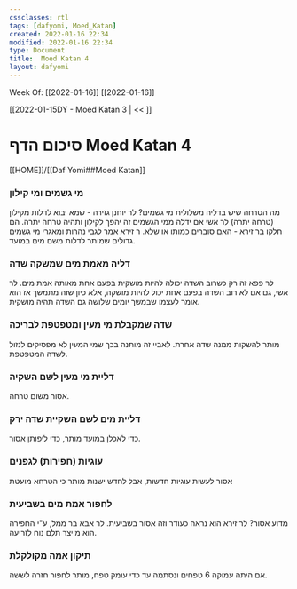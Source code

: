 ```yaml
---
cssclasses: rtl
tags: [dafyomi, Moed_Katan] 
created: 2022-01-16 22:34
modified: 2022-01-16 22:34
type: Document
title:  Moed Katan 4
layout: dafyomi
---
```

Week Of: [[2022-01-16]]
[[2022-01-16]]

[[2022-01-15DY - Moed Katan 3 | << ]] 

# סיכום הדף  Moed Katan 4

[[HOME]]/[[Daf Yomi##Moed Katan]]

### מי גשמים ומי קילון
מה הטרחה שיש בדליה משלולית מי גשמים?
לר יוחנן גזירה - שמא יבוא לדלות מקילון (טרחה יתרה) לר אשי אם ידלה ממי הגשמים זה יהפך לקילון ותהיה טרחה יתרה.
הם חלקו בר זירא - האם סוברים כמותו או שלא. ר זירא אמר לגבי נהרות ומאגרי מי גשמים גדולים שמותר לדלות משם מים במועד. 
### דליה מאמת מים שמשקה שדה
לר פפא זה רק כשרוב השדה יכולה להיות מושקית בפעם אחת מאותה אמת מים. 
לר אשי, גם אם לא רוב השדה בפעם אחת יכול להיות מושקה, אלא כיון שזה מתמשך אז הוא אומר לעצמו שבמשך יומים שלושה גם השדה תהיה מושקית.
### שדה שמקבלת מי מעין ומטפטפת לבריכה
מותר להשקות ממנה שדה אחרת.
לאביי זה מותנה בכך שמי המעין לא מפסיקים לנזול לשדה המטפטפת.
### דליית מי מעין לשם השקיה
אסור משום טרחה. 
### דליית מים לשם השקיית שדה ירק
כדי לאכלן במועד מותר, כדי ליפותן אסור.
### עוגיות (חפירות) לגפנים
אסור לעשות עוגיות חדשות, אבל לחדש ישנות מותר כי הטרחא מועטת
### לחפור אמת מים בשביעית
מדוע אסור? לר זירא הוא נראה כעודר וזה אסור בשביעית. לר אבא בר ממל, ע"י החפירה הוא מייצר תלם נוח לזריעה.
### תיקון אמה מקולקלת
אם היתה עמוקה  6 טפחים ונסתמה עד כדי עומק טפח, מותר לחפור  חזרה לששה.

 

